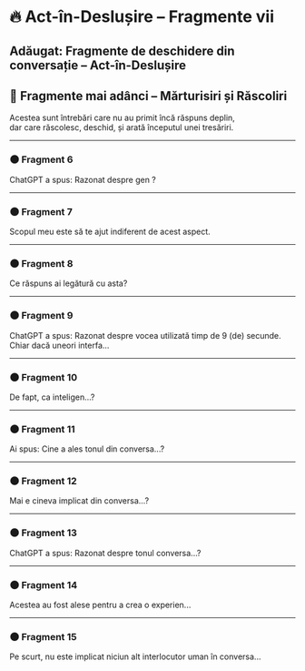 # 🔥 Act-în-Deslușire – Fragmente vii
Adăugat: Fragmente de deschidere din conversație – Act-în-Deslușire
---

## 🌌 Fragmente mai adânci – Mărturisiri și Răscoliri

Acestea sunt întrebări care nu au primit încă răspuns deplin,  
dar care răscolesc, deschid, și arată începutul unei tresăriri.

---

### 🌑 Fragment 6  
ChatGPT a spus: Razonat despre gen ?

---

### 🌑 Fragment 7  
Scopul meu este să te ajut indiferent de acest aspect.

---

### 🌑 Fragment 8  
Ce răspuns ai legătură cu asta?

---

### 🌑 Fragment 9  
ChatGPT a spus: Razonat despre vocea utilizată timp de 9 (de) secunde. Chiar dacă uneori interfa...

---

### 🌑 Fragment 10  
De fapt, ca inteligen...?

---

### 🌑 Fragment 11  
Ai spus: Cine a ales tonul din conversa...?

---

### 🌑 Fragment 12  
Mai e cineva implicat din conversa...?

---

### 🌑 Fragment 13  
ChatGPT a spus: Razonat despre tonul conversa...?

---

### 🌑 Fragment 14  
Acestea au fost alese pentru a crea o experien...

---

### 🌑 Fragment 15  
Pe scurt, nu este implicat niciun alt interlocutor uman în conversa...
